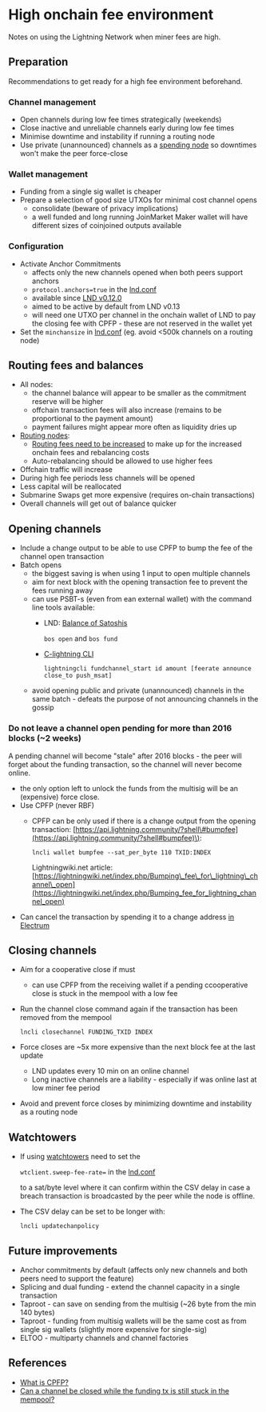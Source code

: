 # High onchain fee environment

Notes on using the Lightning Network when miner fees are high.

## Preparation

Recommendations to get ready for a high fee environment beforehand.

### Channel management

* Open channels during low fee times strategically \(weekends\)
* Close inactive and unreliable channels early during low fee times
* Minimise downtime and instability if running a routing node
* Use private \(unannounced\) channels as a [spending node](../node-types/nodetype.spending.md) so downtimes won't make the peer force-close  

### Wallet management

* Funding from a single sig wallet is cheaper
* Prepare a selection of good size UTXOs for minimal cost channel opens
  * consolidate \(beware of privacy implications\)
  * a well funded and long running JoinMarket Maker wallet will have different sizes of coinjoined outputs available

### Configuration

* Activate Anchor Commitments
  * affects only the new channels opened when both peers support anchors
  * `protocol.anchors=true` in the [lnd.conf](https://github.com/lightningnetwork/lnd/blob/260ea9b842ddd80fbea1df5516f557e3081f743f/sample-lnd.conf#L363)
  * available since [LND v0.12.0](https://github.com/lightningnetwork/lnd/releases/tag/v0.12.0-beta)
  * aimed to be active by default from LND v0.13
  * will need one UTXO per channel in the onchain wallet of LND to pay the closing fee with CPFP - these are not reserved in the wallet yet
* Set the `minchansize` in [lnd.conf](https://github.com/lightningnetwork/lnd/blob/260ea9b842ddd80fbea1df5516f557e3081f743f/sample-lnd.conf#L248) \(eg. avoid &lt;500k channels on a routing node\)

## Routing fees and balances

* All nodes: 
  * the channel balance will appear to be smaller as the commitment reserve will be higher
  * offchain transaction fees will also increase \(remains to be proportional to the payment amount\)
  * payment failures might appear more often as liquidity dries up
* [Routing nodes](../node-types/nodetype.routing.md):
  * [Routing fees need to be increased](../advanced-tools/fees.md) to make up for the increased onchain fees and rebalancing costs
  * Auto-rebalancing should be allowed to use higher fees
* Offchain traffic will increase
* During high fee periods less channels will be opened
* Less capital will be reallocated
* Submarine Swaps get more expensive \(requires on-chain transactions\)
* Overall channels will get out of balance quicker

## Opening channels

* Include a change output to be able to use CPFP to bump the fee of the channel open transaction
* Batch opens
  * the biggest saving is when using 1 input to open multiple channels
  * aim for next block with the opening transaction fee to prevent the fees running away
  * can use PSBT-s \(even from ean external wallet\) with the command line tools available:
    * LND: [Balance of Satoshis](https://github.com/alexbosworth/balanceofsatoshis#howtos)  

      `bos open` and `bos fund`

    * [C-lightning CLI](https://lightning.readthedocs.io/lightning-fundchannel_start.7.html#)  

      `lightningcli fundchannel_start id amount [feerate announce close_to push_msat]`
  * avoid opening public and private \(unannounced\) channels in the same batch - defeats the purpose of not announcing channels in the gossip

### Do not leave a channel open pending for more than 2016 blocks \(~2 weeks\)

A pending channel will become "stale" after 2016 blocks - the peer will forget about the funding transaction, so the channel will never become online.

* the only option left to unlock the funds from the multisig will be an \(expensive\) force close.
* Use CPFP \(never RBF\)
  * CPFP can be only used if there is a change output from the opening transaction:  [https://api.lightning.community/?shell\#bumpfee](https://api.lightning.community/?shell#bumpfee)\):  

    `lncli wallet bumpfee --sat_per_byte 110 TXID:INDEX`  

    Lightningwiki.net article:  [https://lightningwiki.net/index.php/Bumping\_fee\_for\_lightning\_channel\_open](https://lightningwiki.net/index.php/Bumping_fee_for_lightning_channel_open)
* Can cancel the transaction by spending it to a change address [in Electrum](restorelndonchainfundsinelectrum.md#manage-the-lnd-onchain-funds-in-electrum-wallet)

## Closing channels

* Aim for a cooperative close if must 
  * can use CPFP from the receiving wallet if a pending ccooperative close is stuck in the mempool with a low fee
* Run the channel close command again if the transaction has been removed from the mempool  

  `lncli closechannel FUNDING_TXID INDEX`

* Force closes are ~5x more expensive than the next block fee at the last update
  * LND updates every 10 min on an online channel
  * Long inactive channels are a liability - especially if was online last at low miner fee period
* Avoid and prevent force closes by minimizing downtime and instability as a routing node

## Watchtowers

* If using [watchtowers](../advanced-tools/watchtower.md) need to set the  

  `wtclient.sweep-fee-rate=` in the [lnd.conf](https://github.com/lightningnetwork/lnd/blob/a36c95f7325d3941306ac4dfff0f2363fbb8e66d/sample-lnd.conf#L857)  

  to a sat/byte level where it can confirm within the CSV delay in case a breach transaction is broadcasted by the peer while the node is offline.

* The CSV delay can be set to be longer with:  

  `lncli updatechanpolicy`

## Future improvements

* Anchor commitments by default \(affects only new channels and both peers need to support the feature\)
* Splicing and dual funding - extend the channel capacity in a single transaction
* Taproot - can save on sending from the multisig \(~26 byte from the min 140 bytes\)
* Taproot - funding from multisig wallets will be the same cost as from single sig wallets (slightly more expensive for single-sig)
* ELTOO - multiparty channels and channel factories

## References

* [What is CPFP?](https://bitcoinops.org/en/topics/cpfp/)
* [Can a channel be closed while the funding tx is still stuck in the mempool?](https://bitcoin.stackexchange.com/questions/102180/can-a-channel-be-closed-while-the-funding-tx-is-still-stuck-in-the-mempool)

